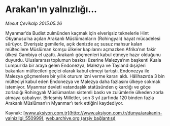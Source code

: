 # Arakan'ın yalnızlığı...

*Mesut Çevikalp 2015.05.26*

<div class="pNewsDetailMainContent" itemprop="articleBody">
 <p>
  Myanmar’da Budist zulmünden kaçmak için elverişsiz teknelerle Hint Okyanusu’na açılan Arakanlı Müslümanların (Rohingyalı) hayat mücadelesi sürüyor. Elverişsiz gemilerle, açık denizde aç susuz mahsur kalan mültecilere Müslüman komşu ülkeler kapılarını açmazken Afrika’nın fakir ülkesi Gambiya el uzattı. Arakanlı göçmenleri kabul etmeye hazır olduğunu duyurdu. Uluslararası toplumun baskısı üzerine Malezya’nın başkenti Kuala Lumpur’da bir araya gelen Endonezya, Malezya ve Tayland dışişleri bakanları mültecileri geçici olarak kabul etmeyi tartıştı. Endonezya ile Malezya göçmenlere bir yıllık oturum izni verme kararı aldı. Hâlihazırda 3 bin mülteciyi kabul eden Endonezya ve Malezya daha fazlasını ülkeye sokmak istemiyor. Myanmar devleti vatandaşlık statüsünden çıkardığı ve göçe zorladığı Rohingyalı Müslümanları sistemli baskı ve zulümlerle ülkeden zorla atmaya çabalıyor. Birleşmiş Milletler, son 3 yıl zarfında 120 binden fazla Arakanlı Müslüman’ın Myanmar’ı terk ettiğini kaydediyor.
 </p>
</div>


Kaynak: [www.aksiyon.com.tr](http://www.aksiyon.com.tr/dunya/arakanin-yalnizligi_550999), [web.archive.org (arşiv bağlantısı)](http://web.archive.org/web/20150719020553/http://www.aksiyon.com.tr/dunya/arakanin-yalnizligi_550999)
